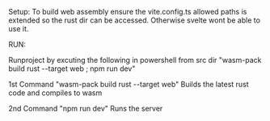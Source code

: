 Setup:
To build web assembly ensure the vite.config.ts allowed paths is extended so the rust dir can be accessed. Otherwise svelte wont be able to use it.

RUN:

Runproject by excuting the following in powershell from src dir
"wasm-pack build rust --target web ; npm run dev"

1st Command "wasm-pack build rust --target web" Builds the latest rust code and compiles to wasm

2nd Command "npm run dev" Runs the server